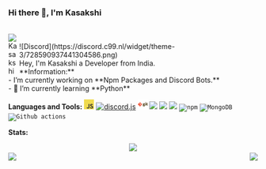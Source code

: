 ### Hi there 👋, I'm Kasakshi

<br/>
<a href="https://discord.com/users/728590937441304586">
    <img align ="left" alt='Kasakshi's Discord" width="22px" src ="https://cdn.jsdelivr.net/npm/simple-icons@v3/icons/discord.svg" />
  </a>
                                                                                                                                  </br>                                                                                                                                
                                                                                                                                  ![Discord](https://discord.c99.nl/widget/theme-3/728590937441304586.png) </br>
  Hey, I'm Kasakshi a Developer from India. <br>
  **Information:** <br>
  -  I’m currently working on  **Npm Packages and Discord Bots.** <br>
  - 🌱 I’m currently learning  **Python** <br>
  
  **Languages and Tools:**
  <code><img height="20" src="https://raw.githubusercontent.com/github/explore/80688e429a7d4ef2fca1e82350fe8e3517d3494d/topics/javascript/javascript.png"></code>
  <a href="https://discord.js.org"><img src="https://cdn.discordapp.com/attachments/740865034887888996/740865173065170994/logo-square.png" width="20" alt="discord.js" /></a>
  <code><img height="20" src="https://raw.githubusercontent.com/github/explore/80688e429a7d4ef2fca1e82350fe8e3517d3494d/topics/git/git.png"></code>
  <code><img height="20" src="https://img.shields.io/badge/-Nodejs-43853d?style=flat-square&logo=Node.js&logoColor=white"/></code>
<code><img height="20" src="https://img.shields.io/badge/-HTML5-E34F26?style=flat-square&logo=html5&logoColor=white" /></code>
<code><img height="20" src="https://img.shields.io/badge/-Heroku-430098?style=flat-square&logo=heroku&logoColor=white" /></code>
<code><img alt="npm" src="https://img.shields.io/badge/-NPM-CB3837?style=flat-square&logo=npm&logoColor=white" /></code>
<code><img alt="MongoDB" src="https://img.shields.io/badge/-MongoDB-13aa52?style=flat-square&logo=mongodb&logoColor=white" /></code>
<code><img alt="Github actions" src="https://img.shields.io/badge/-Github_Actions-2088FF?style=flat-square&logo=github-actions&logoColor=white" /></code>
<br>

**Stats:**  


<div align="center"><img src="https://github-profile-trophy.vercel.app/?username=Kasakshi-Hatake&theme=dracula&count_private=true"></div>
<img align="left" src="https://github-readme-stats.vercel.app/api?username=Kasakshi-Hatake&show_icons=true&hide_border=true&theme=tokyonight"><img align="right" src="https://github-readme-stats.vercel.app/api/top-langs/?username=Kasakshi-HatakeDeltaCoderr&theme=tokyonight&hide=batchfile">
